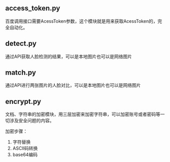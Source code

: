 ## access_token.py

百度调用接口需要AcessToken参数，这个模块就是用来获取AcessToken的，完全自动化。
## detect.py

通过API获取人脸检测的结果，可以是本地图片也可以是网络图片
## match.py

通过API进行两张图片的人脸对比，可以是本地图片也可以是网络图片
## encrypt.py

文档、字符串的加密模块，用三层加密来加密字符串，可以加密账号或者密码等一切涉及安全问题的内容。

加密步骤：<br/>
1. 字符替换<br/>
2. ASCII码转换<br/>
3. base64编码<br/>